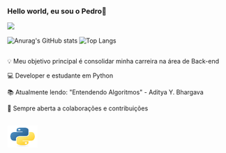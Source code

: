 ### Hello world, eu sou o Pedro👋

<a href="https://www.linkedin.com/in/pedro-toaldo-0000p" target="_blank"><img src="https://img.shields.io/badge/-LinkedIn-%230077B5?style=for-the-badge&logo=linkedin&logoColor=white" target="_blank"></a>

![Anurag's GitHub stats](https://github-readme-stats.vercel.app/api?username=dev-pedro7&show_icons=true&theme=radical)
![Top Langs](https://github-readme-stats.vercel.app/api/top-langs/?username=dev-pedro7&layout=compact)
##
 <p>💡 Meu objetivo principal é consolidar minha carreira na área de Back-end</p>
 <p>💻 Developer e estudante em Python</p>
 <p>📚 Atualmente lendo: "Entendendo Algoritmos" - Aditya Y. Bhargava</p>
 <p>🤝 Sempre aberta a colaborações e contribuições</p>

 <div style="display: inline_block"><br>
 <img align="center" alt="Pedro-Python" height="50" width="70" src="https://raw.githubusercontent.com/devicons/devicon/master/icons/python/python-original.svg">
 </div>
